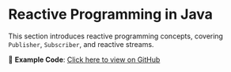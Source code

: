 # Reactive Programming in Java

This section introduces reactive programming concepts, covering `Publisher`, `Subscriber`, and reactive streams.

📂 **Example Code**: [Click here to view on GitHub](https://github.com/ITER-Academy/java-basics/tree/main/src/section10/lesson12)
